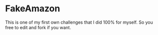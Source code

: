 # FakeAmazon
This is one of my first own challenges that I did 100% for myself. So you free to edit and fork if you want.
